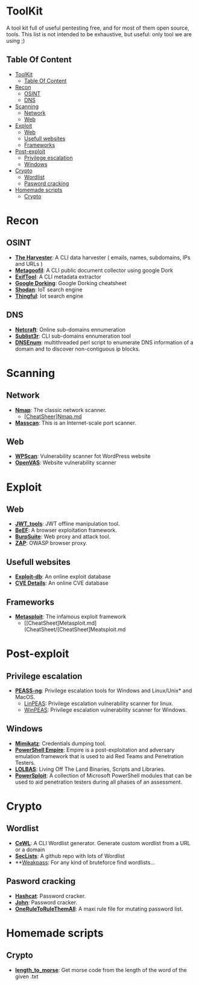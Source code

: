 # ToolKit
A tool kit full of useful pentesting free, and for most of them open source, tools.
This list is not intended to be exhaustive, but useful: only tool we are using ;)

## Table Of Content

- [ToolKit](#toolkit)
  - [Table Of Content](#table-of-content)
- [Recon](#recon)
  - [OSINT](#osint)
  - [DNS](#dns)
- [Scanning](#scanning)
  - [Network](#network)
  - [Web](#web)
- [Exploit](#exploit)
  - [Web](#web-1)
  - [Usefull websites](#usefull-websites)
  - [Frameworks](#frameworks)
- [Post-exploit](#post-exploit)
  - [Privilege escalation](#privilege-escalation)
  - [Windows](#windows)
- [Crypto](#crypto)
  - [Wordlist](#wordlist)
  - [Pasword cracking](#pasword-cracking)
- [Homemade scripts](#homemade-scripts)
  - [Crypto](#crypto-1)


# Recon

## OSINT
- **[The Harvester](https://github.com/laramies/theHarvester)**: A CLI data harvester ( emails, names, subdomains, IPs and URLs )
- **[Metagoofil](https://github.com/opsdisk/metagoofil)**: A CLI public document collector using google Dork
- **[ExifTool](https://exiftool.org/)**: A CLI metadata extractor
- **[Google Dorking](https://github.com/hvovar39/ToolKit/blob/main/CheatSheet/%5Bcheetsheat%5DGoogle_dorking.md)**: Google Dorking cheatsheet
- **[Shodan](https://www.shodan.io/)**: IoT search engine
- **[Thingful](https://www.thingful.net/)**: Iot search engine

## DNS
- **[Netcraft](https://searchdns.netcraft.com/)**: Online sub-domains ennumeration
- **[Sublist3r](https://github.com/aboul3la/Sublist3r)**: CLI sub-domains ennumeration tool
- **[DNSEnum](https://github.com/SparrowOchon/dnsenum2)**: multithreaded perl script to enumerate DNS information of a domain and to discover non-contiguous ip blocks.


# Scanning

## Network
- **[Nmap](https://nmap.org/)**: The classic network scanner.
  - [[CheatSheer]Nmap.md](CheatSheet/[CheatSheet]Nmap.md)
- **[Masscan](https://github.com/robertdavidgraham/masscan)**: This is an Internet-scale port scanner.

## Web
- **[WPScan](https://github.com/wpscanteam/wpscan)**: Vulnerability scanner fot WordPress website
- **[OpenVAS](https://github.com/greenbone/openvas-scanner)**: Website vulnerability scanner


# Exploit

## Web
- **[JWT_tools](https://github.com/ticarpi/jwt_tool)**: JWT offline manipulation tool.
- **[BeEF](https://beefproject.com/)**: A browser exploitation framework.
- **[BurpSuite](https://portswigger.net/burp/communitydownload)**: Web proxy and attack tool. 
- **[ZAP](https://www.zaproxy.org/)**: OWASP browser proxy.

## Usefull websites
- **[Exploit-db](https://www.exploit-db.com/)**: An online exploit database
- **[CVE Details](https://www.cvedetails.com/)**: An online CVE database

## Frameworks
- **[Metasploit](https://www.metasploit.com/)**: The infamous exploit framework
  - [[CheatSheet]Metasploit.md](CheatSheet/[CheatSheet]Meatsploit.md


# Post-exploit

## Privilege escalation
- **[PEASS-ng](https://github.com/carlospolop/PEASS-ng)**: Privilege escalation tools for Windows and Linux/Unix* and MacOS.
  - [LinPEAS](https://github.com/carlospolop/PEASS-ng/tree/master/linPEAS): Privilege escalation vulnerability scanner for linux.
  - [WinPEAS](https://github.com/carlospolop/PEASS-ng/tree/master/winPEAS): Privilege escalation vulnerability scanner for Windows.

## Windows
- **[Mimikatz](https://github.com/gentilkiwi/mimikatz)**: Credentials dumping tool.
- **[PowerShell Empire](https://github.com/BC-SECURITY/Empire)**: Empire is a post-exploitation and adversary emulation framework that is used to aid Red Teams and Penetration Testers.
- **[LOLBAS](https://lolbas-project.github.io)**: Living Off The Land Binaries, Scripts and Libraries.
- **[PowerSploit](https://github.com/PowerShellMafia/PowerSploit)**: A collection of Microsoft PowerShell modules that can be used to aid penetration testers during all phases of an assessment.


# Crypto

## Wordlist
- **[CeWL](https://github.com/digininja/CeWL)**: A CLI Wordlist generator. Generate custom wordlist from a URL or a domain
- **[SecLists](https://github.com/danielmiessler/SecLists)**: A github repo with lots of Wordlist
- **[Weakpass](https://weakpass.com/): For any kind of bruteforce find wordlists...

## Pasword cracking
- **[Hashcat](https://hashcat.net/hashcat/)**: Password cracker.
- **[John](https://github.com/openwall/john)**: Password cracker.
- **[OneRuleToRuleThemAll](https://github.com/NotSoSecure/password_cracking_rules)**: A maxi rule file for mutating password list.


# Homemade scripts

## Crypto
- **[length_to_morse](https://github.com/hvovar39/ToolKit/blob/main/Crypto/length_to_morse.py)**: Get morse code from the length of the word of the given .txt
